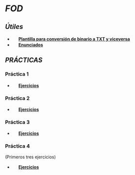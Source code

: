 # ***FOD***

## *Útiles*
* <img src="https://github.com/FortAwesome/Font-Awesome/blob/6.x/svgs/solid/file.svg" width="16" height="16"/> [**Plantilla para conversión de binario a TXT y viceversa**](https://github.com/valennaguirre/FOD/blob/main/Utiles/utiles%20(conversion%20de%20archivos).pas)
* <img src="https://github.com/FortAwesome/Font-Awesome/blob/6.x/svgs/solid/file.svg" width="16" height="16"/> [**Enunciados**](https://github.com/valennaguirre/FOD/tree/main/Enunciados)

## *PRÁCTICAS*

### **Práctica 1**

* <img src="https://github.com/FortAwesome/Font-Awesome/blob/6.x/svgs/solid/computer.svg" width="16" height="16"/> [**Ejercicios**](https://github.com/valennaguirre/FOD/tree/main/Practica%201)

### **Práctica 2**

* <img src="https://github.com/FortAwesome/Font-Awesome/blob/6.x/svgs/solid/computer.svg" width="16" height="16"/> [**Ejercicios**](https://github.com/valennaguirre/FOD/tree/main/Practica%202)

### **Práctica 3**

* <img src="https://github.com/FortAwesome/Font-Awesome/blob/6.x/svgs/solid/computer.svg" width="16" height="16"/> [**Ejercicios**](https://github.com/valennaguirre/FOD/tree/main/Practica%203)

### **Práctica 4**
(Primeros tres ejercicios)

* <img src="https://github.com/FortAwesome/Font-Awesome/blob/6.x/svgs/solid/computer.svg" width="16" height="16"/> [**Ejercicios**](https://github.com/valennaguirre/FOD/tree/main/Practica%204)
